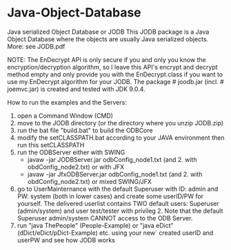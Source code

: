 # Java-Object-Database 
Java serialized Object Database or JODB
This JODB package is a Java Object Database where the objects are usually Java serialized objects. More: see JODB.pdf

NOTE: The EnDecrypt API is only secure if you and only you know the encryption/decryption algorithm, so I leave this API's encrypt and decrypt method empty and only provide you with the EnDecrypt.class if you want to use my EnDecrypt algorithm for your JODB. The package # joodb.jar (incl. # joemvc.jar) is created and tested with JDK 9.0.4.

How to run the examples and the Servers:

1) open a Command Window (CMD)
2) move to the JODB directory (or the directory where you unzip JODB.zip)
3) run the bat file "build.bat" to build the ODBCore
4) modify the setCLASSPATH.bat according to your JAVA environment then run this setCLASSPATH
5) run the ODBServer either with SWING
   - javaw -jar JODBServer.jar odbConfig_node1.txt (and 2. with obdConfig_node2.txt)
   or with JFX
   - javaw -jar JfxODBServer.jar odbConfig_node1.txt (and 2. with obdConfig_node2.txt)
   or mixed SWING/JFX
6) go to UserMainternance with the default Superuser with ID: admin and PW: system (both
   in lower cases) and create some userID/PW for yourself. The delivered userlist contains
   TWO default users: Superuser (admin/system) and user test/tester with privileg 2.
   Note that the default Superuser admin/system CANNOT access to the ODB Server.
7) run "java ThePeople" (People-Example) or "java eDict" (dDict/eDict/pDict-Example) etc. using your new´
   created userID and userPW and see how JODB works

